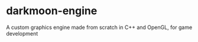 # darkmoon-engine
A custom graphics engine made from scratch in C++ and OpenGL, for game development
